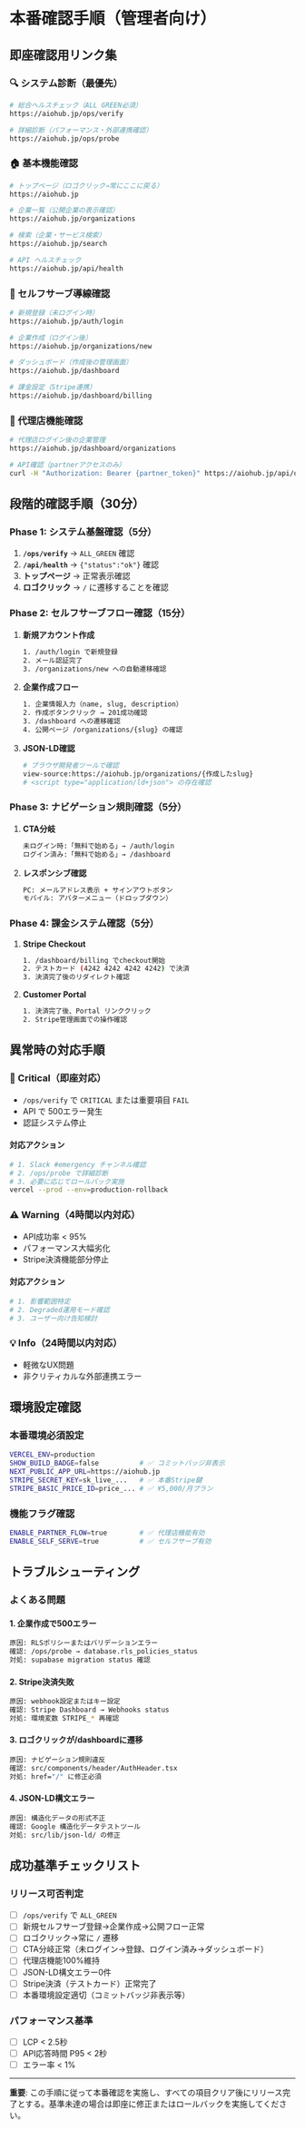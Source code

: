 # 本番確認手順（管理者向け）

## 即座確認用リンク集

### 🔍 システム診断（最優先）
```bash
# 総合ヘルスチェック（ALL GREEN必須）
https://aiohub.jp/ops/verify

# 詳細診断（パフォーマンス・外部連携確認）
https://aiohub.jp/ops/probe
```

### 🏠 基本機能確認
```bash
# トップページ（ロゴクリック→常にここに戻る）
https://aiohub.jp

# 企業一覧（公開企業の表示確認）
https://aiohub.jp/organizations

# 検索（企業・サービス検索）
https://aiohub.jp/search

# API ヘルスチェック
https://aiohub.jp/api/health
```

### 🔐 セルフサーブ導線確認
```bash
# 新規登録（未ログイン時）
https://aiohub.jp/auth/login

# 企業作成（ログイン後）
https://aiohub.jp/organizations/new

# ダッシュボード（作成後の管理画面）
https://aiohub.jp/dashboard

# 課金設定（Stripe連携）
https://aiohub.jp/dashboard/billing
```

### 🏢 代理店機能確認
```bash
# 代理店ログイン後の企業管理
https://aiohub.jp/dashboard/organizations

# API確認（partnerアクセスのみ）
curl -H "Authorization: Bearer {partner_token}" https://aiohub.jp/api/organizations
```

## 段階的確認手順（30分）

### Phase 1: システム基盤確認（5分）
1. **`/ops/verify`** → `ALL_GREEN` 確認
2. **`/api/health`** → `{"status":"ok"}` 確認  
3. **トップページ** → 正常表示確認
4. **ロゴクリック** → `/` に遷移することを確認

### Phase 2: セルフサーブフロー確認（15分）
1. **新規アカウント作成**
   ```bash
   1. /auth/login で新規登録
   2. メール認証完了
   3. /organizations/new への自動遷移確認
   ```

2. **企業作成フロー**
   ```bash
   1. 企業情報入力（name, slug, description）
   2. 作成ボタンクリック → 201成功確認
   3. /dashboard への遷移確認
   4. 公開ページ /organizations/{slug} の確認
   ```

3. **JSON-LD確認**
   ```bash
   # ブラウザ開発者ツールで確認
   view-source:https://aiohub.jp/organizations/{作成したslug}
   # <script type="application/ld+json"> の存在確認
   ```

### Phase 3: ナビゲーション規則確認（5分）
1. **CTA分岐**
   ```bash
   未ログイン時:「無料で始める」→ /auth/login
   ログイン済み:「無料で始める」→ /dashboard
   ```

2. **レスポンシブ確認**
   ```bash
   PC: メールアドレス表示 + サインアウトボタン
   モバイル: アバターメニュー（ドロップダウン）
   ```

### Phase 4: 課金システム確認（5分）
1. **Stripe Checkout**
   ```bash
   1. /dashboard/billing でcheckout開始
   2. テストカード (4242 4242 4242 4242) で決済
   3. 決済完了後のリダイレクト確認
   ```

2. **Customer Portal**
   ```bash
   1. 決済完了後、Portal リンククリック
   2. Stripe管理画面での操作確認
   ```

## 異常時の対応手順

### 🚨 Critical（即座対応）
- `/ops/verify` で `CRITICAL` または重要項目 `FAIL`
- API で 500エラー発生
- 認証システム停止

#### 対応アクション
```bash
# 1. Slack #emergency チャンネル確認
# 2. /ops/probe で詳細診断
# 3. 必要に応じてロールバック実施
vercel --prod --env=production-rollback
```

### ⚠️ Warning（4時間以内対応）
- API成功率 < 95%
- パフォーマンス大幅劣化
- Stripe決済機能部分停止

#### 対応アクション
```bash
# 1. 影響範囲特定
# 2. Degraded運用モード確認
# 3. ユーザー向け告知検討
```

### 💡 Info（24時間以内対応）
- 軽微なUX問題
- 非クリティカルな外部連携エラー

## 環境設定確認

### 本番環境必須設定
```bash
VERCEL_ENV=production
SHOW_BUILD_BADGE=false          # ✅ コミットバッジ非表示
NEXT_PUBLIC_APP_URL=https://aiohub.jp
STRIPE_SECRET_KEY=sk_live_...   # ✅ 本番Stripe鍵
STRIPE_BASIC_PRICE_ID=price_... # ✅ ¥5,000/月プラン
```

### 機能フラグ確認
```bash
ENABLE_PARTNER_FLOW=true        # ✅ 代理店機能有効
ENABLE_SELF_SERVE=true          # ✅ セルフサーブ有効
```

## トラブルシューティング

### よくある問題

#### 1. 企業作成で500エラー
```bash
原因: RLSポリシーまたはバリデーションエラー
確認: /ops/probe → database.rls_policies_status
対処: supabase migration status 確認
```

#### 2. Stripe決済失敗
```bash
原因: webhook設定またはキー設定
確認: Stripe Dashboard → Webhooks status
対処: 環境変数 STRIPE_* 再確認
```

#### 3. ロゴクリックが/dashboardに遷移
```bash
原因: ナビゲーション規則違反
確認: src/components/header/AuthHeader.tsx
対処: href="/" に修正必須
```

#### 4. JSON-LD構文エラー
```bash
原因: 構造化データの形式不正
確認: Google 構造化データテストツール
対処: src/lib/json-ld/ の修正
```

## 成功基準チェックリスト

### リリース可否判定
- [ ] `/ops/verify` で `ALL_GREEN`
- [ ] 新規セルフサーブ登録→企業作成→公開フロー正常
- [ ] ロゴクリック→常に `/` 遷移
- [ ] CTA分岐正常（未ログイン→登録、ログイン済み→ダッシュボード）
- [ ] 代理店機能100%維持
- [ ] JSON-LD構文エラー0件
- [ ] Stripe決済（テストカード）正常完了
- [ ] 本番環境設定適切（コミットバッジ非表示等）

### パフォーマンス基準
- [ ] LCP < 2.5秒
- [ ] API応答時間 P95 < 2秒
- [ ] エラー率 < 1%

---

**重要**: この手順に従って本番確認を実施し、すべての項目クリア後にリリース完了とする。基準未達の場合は即座に修正またはロールバックを実施してください。